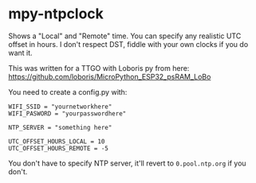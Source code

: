 # mpy-ntpclock

Shows a "Local" and "Remote" time. You can specify any realistic UTC offset in hours. I don't respect DST, fiddle with your own clocks if you do want it.

This was written for a TTGO with Loboris py from here: https://github.com/loboris/MicroPython_ESP32_psRAM_LoBo

You need to create a config.py with:

```
WIFI_SSID = "yournetworkhere"
WIFI_PASWORD = "yourpasswordhere"

NTP_SERVER = "something here"

UTC_OFFSET_HOURS_LOCAL = 10
UTC_OFFSET_HOURS_REMOTE = -5
```

You don't have to specify NTP server, it'll revert to `0.pool.ntp.org` if you don't.
